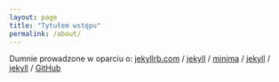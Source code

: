 ```yaml
---
layout: page
title: "Tytułem wstępu"
permalink: /about/
---
```


Dumnie prowadzone w oparciu o: [jekyllrb.com](https://jekyllrb.com/) /
[jekyll][jekyll-organization] /
[minima](https://github.com/jekyll/minima) /
[jekyll][jekyll-organization] /
[jekyll](https://github.com/jekyll/jekyll) /
[GitHub](https://github.com)

[jekyll-organization]: https://github.com/jekyll
